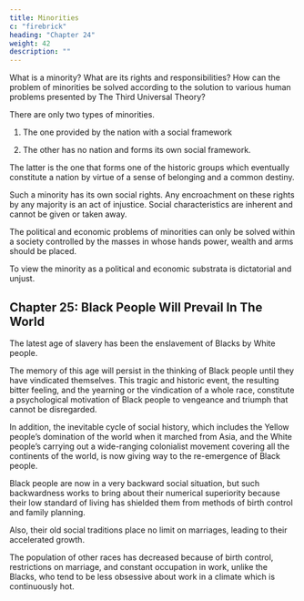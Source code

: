 ```yaml
---
title: Minorities
c: "firebrick"
heading: "Chapter 24"
weight: 42
description: ""
---
```



What is a minority? What are its rights and responsibilities? How can the problem of minorities be solved according to the solution to various human problems presented by The Third Universal Theory?

There are only two types of minorities. 

1. The one provided by the nation with a social framework

2. The other has no nation and forms its own social framework.

The latter is the one that forms one of the historic groups which eventually constitute a nation by virtue of a sense of belonging and a common destiny.

Such a minority has its own social rights. Any encroachment on these rights by any majority is an act of injustice. Social characteristics are inherent and cannot be given or taken away.

The political and economic problems of minorities can only be solved within a society controlled by the masses in whose hands power, wealth and arms should be placed. 

To view the minority as a political and economic substrata is dictatorial and unjust.



## Chapter 25: Black People Will Prevail In The World

The latest age of slavery has been the enslavement of Blacks by White people.

The memory of this age will persist in the thinking of Black people until they have vindicated themselves. This tragic and historic event, the resulting bitter feeling, and the yearning or the vindication of a whole race, constitute a psychological motivation of Black people to vengeance and triumph that cannot be disregarded. 

In addition, the inevitable cycle of social history, which includes the Yellow people’s domination of the world when it marched from Asia, and the White people’s carrying out a wide-ranging colonialist movement covering all the continents of the world, is now giving way to the re-emergence of Black people.

Black people are now in a very backward social situation, but such backwardness works to bring about their numerical superiority because their low standard of living has shielded them from methods of birth control and family planning.

Also, their old social traditions place no limit on marriages, leading to their accelerated growth. 

The population of other races has decreased because of birth control, restrictions on marriage, and constant occupation in work, unlike the Blacks, who tend to be less obsessive about work in a climate which is continuously hot.
